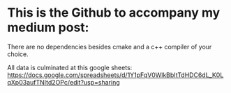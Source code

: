 # This is the Github to accompany my medium post:
There are no dependencies besides cmake and a c++ compiler of your choice.

All data is culminated at this google sheets:
https://docs.google.com/spreadsheets/d/1Y1pFqV0WlkBbItTdHDC6dL_K0LqXp03aufTNItd2OPc/edit?usp=sharing
